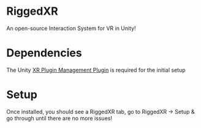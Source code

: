 # RiggedXR
An open-source Interaction System for VR in Unity!

# Dependencies
The Unity [XR Plugin Management Plugin](https://docs.unity3d.com/Packages/com.unity.xr.management@4.2/manual/index.html) is required for the initial setup

# Setup
Once installed, you should see a RiggedXR tab, go to RiggedXR -> Setup & go through until there are no more issues!
